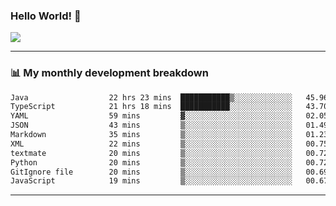 ### Hello World! 👋

<a>
  <img align="center" src="https://github-readme-stats.vercel.app/api?username=megatunger&count_private=true&include_all_commits=true&bg_color=30,56CCF2,2F80ED&title_color=fff&text_color=fff" />
</a>

------
### 📊 My monthly development breakdown

<!--START_SECTION:waka-->

```txt
Java                  22 hrs 23 mins  ███████████▒░░░░░░░░░░░░░   45.96 %
TypeScript            21 hrs 18 mins  ███████████░░░░░░░░░░░░░░   43.70 %
YAML                  59 mins         ▓░░░░░░░░░░░░░░░░░░░░░░░░   02.05 %
JSON                  43 mins         ▒░░░░░░░░░░░░░░░░░░░░░░░░   01.49 %
Markdown              35 mins         ▒░░░░░░░░░░░░░░░░░░░░░░░░   01.23 %
XML                   22 mins         ▒░░░░░░░░░░░░░░░░░░░░░░░░   00.75 %
textmate              20 mins         ▒░░░░░░░░░░░░░░░░░░░░░░░░   00.72 %
Python                20 mins         ▒░░░░░░░░░░░░░░░░░░░░░░░░   00.72 %
GitIgnore file        20 mins         ▒░░░░░░░░░░░░░░░░░░░░░░░░   00.69 %
JavaScript            19 mins         ▒░░░░░░░░░░░░░░░░░░░░░░░░   00.67 %
```

<!--END_SECTION:waka-->

------

